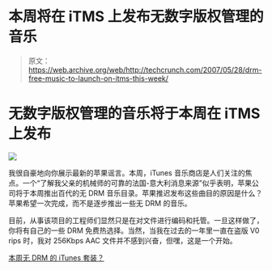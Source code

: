 # 本周将在 iTMS 上发布无数字版权管理的音乐

> 原文：<https://web.archive.org/web/http://techcrunch.com/2007/05/28/drm-free-music-to-launch-on-itms-this-week/>

# 无数字版权管理的音乐将于本周在 iTMS 上发布

![](img/2b2cb1b7ff6512719b0933eb941f1b40.png)

我很自豪地向你展示最新的苹果谣言。本周，iTunes 音乐商店是人们关注的焦点。一个“了解我父亲的机械师的可靠的法国-意大利消息来源”似乎表明，苹果公司将于本周推出百代的无 DRM 音乐目录。苹果推迟发布这些曲目的原因是什么？苹果希望一次完成，而不是逐步推出一些无 DRM 的音乐。

目前，从事该项目的工程师们显然只是在对文件进行编码和托管。一旦这样做了，你将有自己的一些 DRM 免费热选择。当然，当我在过去的一年里一直在盗版 V0 rips 时，我对 256Kbps AAC 文件并不感到兴奋，但嘿，这是一个开始。

[本周无 DRM 的 iTunes 套装？](https://web.archive.org/web/20210302005049/http://www.electronista.com/articles/07/05/27/drm.free.itunes.this.week/)